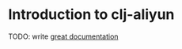 # Introduction to clj-aliyun

TODO: write [great documentation](http://jacobian.org/writing/what-to-write/)
